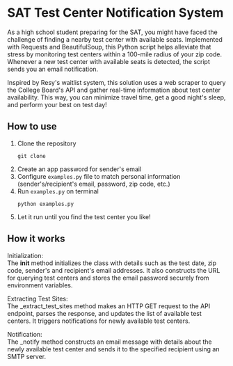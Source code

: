# SAT Test Center Notification System

As a high school student preparing for the SAT, you might have faced the challenge of finding a nearby test center with available seats. Implemented with Requests and BeautifulSoup, this Python script helps alleviate that stress by monitoring test centers within a 100-mile radius of your zip code. Whenever a new test center with available seats is detected, the script sends you an email notification.

Inspired by Resy's waitlist system, this solution uses a web scraper to query the College Board's API and gather real-time information about test center availability. This way, you can minimize travel time, get a good night's sleep, and perform your best on test day!

## How to use
1. Clone the repository 
   ```
   git clone 
   ```
2. Create an app password for sender's email
3. Configure ```examples.py``` file to match personal information (sender's/recipient's email, password, zip code, etc.)
4. Run ```examples.py``` on terminal
   ```
   python examples.py
   ```
5. Let it run until you find the test center you like!

## How it works

Initialization: \
The __init__ method initializes the class with details such as the test date, zip code, sender's and recipient's email addresses. It also constructs the URL for querying test centers and stores the email password securely from environment variables.

Extracting Test Sites: \
The _extract_test_sites method makes an HTTP GET request to the API endpoint, parses the response, and updates the list of available test centers. It triggers notifications for newly available test centers.

Notification: \
The _notify method constructs an email message with details about the newly available test center and sends it to the specified recipient using an SMTP server.
